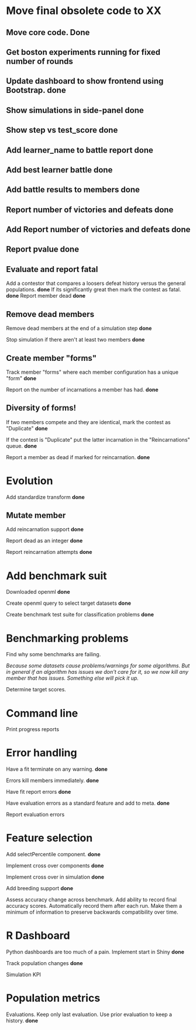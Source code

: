 # Move final obsolete code to XX

## Move core code. **Done**

## Get boston experiments running for fixed number of rounds

## Update dashboard to show frontend using Bootstrap. **done**

## Show simulations in side-panel **done**

## Show step vs test_score **done**

## Add learner_name to battle report **done**

## Add best learner battle **done**

## Add battle results to members **done**

## Report number of victories and defeats **done**

## Add Report number of victories and defeats **done**

## Report pvalue **done**

## Evaluate and report fatal

Add a contestor that compares a loosers defeat history versus the general populations. **done**
If its significantly great then mark the contest as fatal. **done**
Report member dead **done**

## Remove dead members

Remove dead members at the end of a simulation step **done**

Stop simulation if there aren't at least two members **done**

## Create member "forms"

Track member "forms" where each member configuration has a unique "form" **done**

Report on the number of incarnations a member has had. **done**

## Diversity of forms!

If two members compete and they are identical, mark the contest as "Duplicate" **done**

If the contest is "Duplicate" put the latter incarnation in the "Reincarnations" queue. **done**

Report a member as dead if marked for reincarnation. **done**

# Evolution

Add standardize transform **done**

## Mutate member

Add reincarnation support **done**

Report dead as an integer **done**

Report reincarnation attempts **done**

# Add benchmark suit

Downloaded openml **done**

Create openml query to select target datasets **done**

Create benchmark test suite for classification problems **done**

# Benchmarking problems

Find why some benchmarks are failing.

*Because some datasets cause problems/warnings for some algorithms. But in general if an algorithm has issues we don't
care for it, so we now kill any member that has issues. Something else will pick it up.*

Determine target scores.

# Command line

Print progress reports

# Error handling

Have a fit terminate on any warning. **done**

Errors kill members immediately. **done**

Have fit report errors **done**

Have evaluation errors as a standard feature and add to meta. **done**

Report evaluation errors

# Feature selection

Add selectPercentile component. **done**

Implement cross over components **done**

Implement cross over in simulation **done**

Add breeding support **done**

Assess accuracy change across benchmark. Add ability to record final accuracy scores. Automatically record them after each
run. Make them a minimum of information to preserve backwards compatibility over time.

# R Dashboard

Python dashboards are too much of a pain. Implement start in Shiny **done**

Track population changes **done**

Simulation KPI

# Population metrics

Evaluations. Keep only last evaluation. Use prior evaluation to keep a history. **done**






